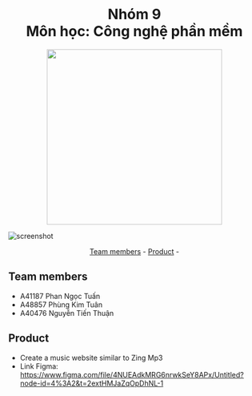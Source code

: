 
<h1 align="center">
  <br>
  <br>
  Nhóm 9
  <br>
  Môn học: Công nghệ phần mềm
  <br>
</h1>

<p align="center"></p>

<p align="center">
	<img src="https://upload.wikimedia.org/wikipedia/commons/thumb/2/24/ZingMP3logo.svg/2560px-ZingMP3logo.svg.png" width = "350px" height = "auto">
</p>

![screenshot](https://giffiles.alphacoders.com/979/9792.gif)
<p align="center">
	<a href="#team-members">Team members</a> -
	<a href="#product">Product</a> -
</p>

## Team members
* A41187 Phan Ngọc Tuấn
* A48857 Phùng Kim Tuân
* A40476 Nguyễn Tiến Thuận

## Product
* Create a music website similar to Zing Mp3
* Link Figma: https://www.figma.com/file/4NUEAdkMRG6nrwkSeY8APx/Untitled?node-id=4%3A2&t=2extHMJaZqOpDhNL-1


